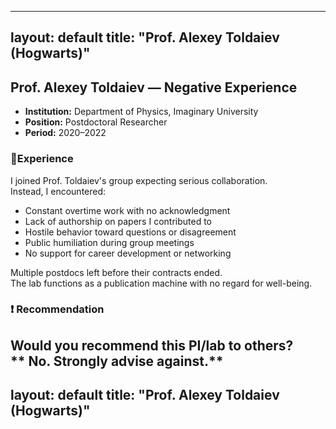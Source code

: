 
---
layout: default
title: "Prof. Alexey Toldaiev (Hogwarts)"
---

##  Prof. Alexey Toldaiev — Negative Experience

- **Institution:** Department of Physics, Imaginary University
- **Position:** Postdoctoral Researcher
- **Period:** 2020–2022

### 🧾Experience

I joined Prof. Toldaiev's group expecting serious collaboration.  
Instead, I encountered:

- Constant overtime work with no acknowledgment
- Lack of authorship on papers I contributed to
- Hostile behavior toward questions or disagreement
- Public humiliation during group meetings
- No support for career development or networking

Multiple postdocs left before their contracts ended.  
The lab functions as a publication machine with no regard for well-being.

### ❗ Recommendation

**Would you recommend this PI/lab to others?**  
** No. Strongly advise against.**
---
layout: default
title: "Prof. Alexey Toldaiev (Hogwarts)"
---